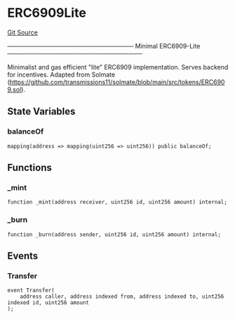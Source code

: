 # ERC6909Lite
[Git Source](https://github.com/zammdefi/ZAMM/blob/f29647612706d56219b8c998c8009dfa5002472c/src/zChef.sol)

───────────────────────────── Minimal ERC6909-Lite ───────────────────────────────

Minimalist and gas efficient "lite" ERC6909 implementation. Serves backend for incentives.
Adapted from Solmate (https://github.com/transmissions11/solmate/blob/main/src/tokens/ERC6909.sol).


## State Variables
### balanceOf

```solidity
mapping(address => mapping(uint256 => uint256)) public balanceOf;
```


## Functions
### _mint


```solidity
function _mint(address receiver, uint256 id, uint256 amount) internal;
```

### _burn


```solidity
function _burn(address sender, uint256 id, uint256 amount) internal;
```

## Events
### Transfer

```solidity
event Transfer(
    address caller, address indexed from, address indexed to, uint256 indexed id, uint256 amount
);
```

